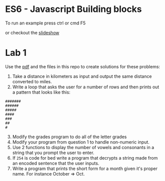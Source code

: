 # ES6 - Javascript Building blocks

To run an example press ctrl or cmd F5

or checkout the [slideshow](ProblemSolvingBuildingBlocks.pdf)

# Lab 1

Use the [pdf](ProblemSolvingBuildingBlocks.pdf) and the files in this repo to create solutions for these problems:

1. Take a distance in kilometers as input and output the same distance converted to miles.
2. Write a loop that asks the user for a number of rows and then prints out a pattern that looks like this:
```
#######
######
#####
####
###
##
#
```
3. Modify the grades program to do all of the letter grades
4. Modify your program from question 1 to handle non-numeric input.
5. Use 2 functions to display the number of vowels and consonants in a string that you prompt the user to enter.
6. If `254` is code for bed write a program that decrypts a string made from an encoded sentence that the user inputs.
7. Write a program that prints the short form for a month given it's proper name. For instance October => Oct.